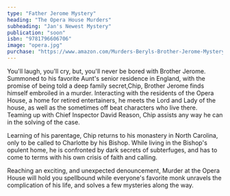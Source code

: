 ```yaml
---
type: "Father Jerome Mystery"
heading: "The Opera House Murders"
subheading: "Jan's Newest Mystery"
publication: "soon"
isbn: "9781796606706"
image: "opera.jpg"
purchase: "https://www.amazon.com/Murders-Beryls-Brother-Jerome-Mystery/dp/1796606707/ref=sr_1_fkmrnull_1?keywords=jan+mccanless&qid=1551662264&s=gateway&sr=8-1-fkmrnull"
---
```

You'll laugh, you'll cry, but, you'll never be bored with Brother Jerome. Summoned to his favorite Aunt's senior residence in England, with the promise of being told a deep family secret,Chip, Brother Jerome finds himself embroiled in a murder. Interacting with the residents of the Opera House, a home for retired entertainers, he meets the Lord and Lady of the house, as well as the sometimes off beat characters who live there. 
Teaming up with Chief Inspector David Reason, Chip assists any way he can in the solving of the case. 

Learning of his parentage, Chip returns to his monastery in North Carolina, only to be called to Charlotte by his Bishop. While living in the Bishop's opulent home, he is confronted by dark secrets of subterfuges, and has to come to terms with his own crisis of faith and calling. 

Reaching an exciting, and unexpected denouncement, Murder at the Opera House will hold you spellbound while everyone's favorite monk unravels the complication of his life, and solves a few mysteries along the way. 
